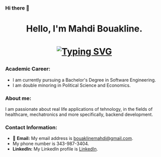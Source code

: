 ### Hi there 👋


<h1 align="center">
Hello, I'm Mahdi Bouakline.
<h1>

<p align="center">
  <!-- <img src="https://readme-typing-svg.herokuapp.com?size=30&color=808080&center=true&vCenter=true&lines=Software+Developer"> -->
  <a href="https://git.io/typing-svg"><img src="https://readme-typing-svg.demolab.com?font=Fira+Code&size=30&pause=1000&color=808080&center=true&width=600&lines=Software+Engineer" alt="Typing SVG" /></a>
 </p>

### Academic Career:
- I am currently pursuing a Bachelor's Degree in Software Engineering. 
- I am double minoring in Political Science and Economics.

### About me:
I am passionate about real life applications of tehnology, in the fields of healthcare, mechatronics and more specifically, backend development.

### Contact Information:
- :email: **Email:** My email address is bouaklinemahdi@gmail.com.
- My phone number is 343-987-3404.
- **LinkedIn:** My LinkedIn profile is [LinkedIn](www.linkedin.com/in/mahdi-bouakline-1a06b3120).
  
<!--
**BouaklineMahdi/BouaklineMahdi** is a ✨ _special_ ✨ repository because its `README.md` (this file) appears on your GitHub profile.

Here are some ideas to get you started:

- 🔭 I’m currently working on ...
- 🌱 I’m currently learning ...
- 👯 I’m looking to collaborate on ...
- 🤔 I’m looking for help with ...
- 💬 Ask me about ...
- 📫 How to reach me: ...
- 😄 Pronouns: ...
- ⚡ Fun fact: ...
-->
